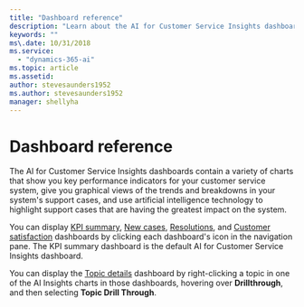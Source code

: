 ```yaml
---
title: "Dashboard reference"
description: "Learn about the AI for Customer Service Insights dashboards."
keywords: ""
ms\.date: 10/31/2018
ms.service:
  - "dynamics-365-ai"
ms.topic: article
ms.assetid: 
author: stevesaunders1952
ms.author: stevesaunders1952
manager: shellyha
---
```


# Dashboard reference

The AI for Customer Service Insights dashboards contain a variety of charts that show you key performance indicators for your customer service system, give you graphical views of the trends and breakdowns in your system's support cases, and use artificial intelligence technology to highlight support cases that are having the greatest impact on the system.

You can display [KPI summary](dashboard-kpi-summary.md), [New cases](dashboard-incoming-cases.md), [Resolutions](dashboard-case-resolutions.md), and [Customer satisfaction](dashboard-CSAT.md) dashboards by clicking each dashboard's icon in the navigation pane. The KPI summary dashboard is the default AI for Customer Service Insights dashboard.

You can display the [Topic details](dashboard-topic-details.md) dashboard by right-clicking a topic in one of the AI Insights charts in those dashboards, hovering over **Drillthrough**, and then selecting **Topic Drill Through**.

